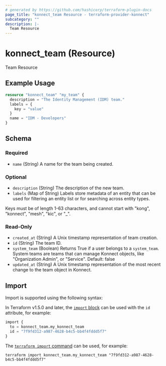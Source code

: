 ```yaml
---
# generated by https://github.com/hashicorp/terraform-plugin-docs
page_title: "konnect_team Resource - terraform-provider-konnect"
subcategory: ""
description: |-
  Team Resource
---
```


# konnect_team (Resource)

Team Resource

## Example Usage

```terraform
resource "konnect_team" "my_team" {
  description = "The Identity Management (IDM) team."
  labels = {
    key = "value"
  }
  name = "IDM - Developers"
}
```

<!-- schema generated by tfplugindocs -->
## Schema

### Required

- `name` (String) A name for the team being created.

### Optional

- `description` (String) The description of the new team.
- `labels` (Map of String) Labels store metadata of an entity that can be used for filtering an entity list or for searching across entity types. 

Keys must be of length 1-63 characters, and cannot start with "kong", "konnect", "mesh", "kic", or "_".

### Read-Only

- `created_at` (String) A Unix timestamp representation of team creation.
- `id` (String) The team ID.
- `system_team` (Boolean) Returns True if a user belongs to a `system_team`. System teams are teams that can manage Konnect objects, like "Organization Admin", or "Service". Default: false
- `updated_at` (String) A Unix timestamp representation of the most recent change to the team object in Konnect.

## Import

Import is supported using the following syntax:

In Terraform v1.5.0 and later, the [`import` block](https://developer.hashicorp.com/terraform/language/import) can be used with the `id` attribute, for example:

```terraform
import {
  to = konnect_team.my_konnect_team
  id = "7f9fd312-a987-4628-b4c5-bb4f4fddd5f7"
}
```

The [`terraform import` command](https://developer.hashicorp.com/terraform/cli/commands/import) can be used, for example:

```shell
terraform import konnect_team.my_konnect_team "7f9fd312-a987-4628-b4c5-bb4f4fddd5f7"
```
